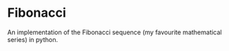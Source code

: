 # Fibonacci
An implementation of the Fibonacci sequence (my favourite mathematical series) in python.

